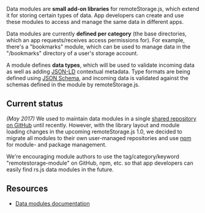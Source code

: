 Data modules are **small add-on libraries** for remoteStorage.js, which
extend it for storing certain types of data. App developers can create
and use these modules to access and manage the same data in different
apps.

Data modules are currently **defined per category** (the base
directories, which an app requests/receives access permissions for). For
example, there's a "bookmarks" module, which can be used to manage data
in the "/bookmarks" directory of a user's storage account.

A module defines **data types**, which will be used to validate incoming
data as well as adding [JSON-LD](https://json-ld.org/) contextual
metadata. Type formats are being defined using [JSON
Schema](http://json-schema.org/), and incoming data is validated against
the schemas defined in the module by remoteStorage.js.

## Current status

*(May 2017)* We used to maintain data modules in a single [shared
repository on GitHub](https://github.com/remotestorage/modules) until
recently. However, with the library layout and module loading changes in
the upcoming remoteStorage.js 1.0, we decided to migrate all modules to
their own user-managed repositories and use
[npm](https://www.npmjs.com/) for module- and package management.

We're encouraging module authors to use the tag/category/keyword
"remotestorage-module" on GitHub, npm, etc. so that app developers can
easily find rs.js data modules in the future.

## Resources

  - [Data modules
    documentation](https://remotestoragejs.readthedocs.io/en/latest/data-modules.html)
